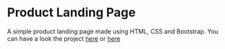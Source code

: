 # Product Landing Page

A simple product landing page made using HTML, 
CSS and Bootstrap. You can have a look the 
project 
[here](https://product-landing-page-justdvnsh.glitch.me/) 
or 
[here](https://codepen.io/Justdvnsh2208/pen/BqjYqK)
